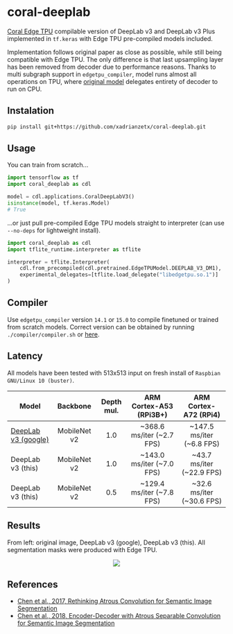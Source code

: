 # coral-deeplab

[Coral Edge TPU](https://coral.ai/products/) compilable version of DeepLab v3 and DeepLab v3 Plus implemented in `tf.keras` with Edge TPU pre-compiled models included.

Implementation follows original paper as close as possible, while still being compatible with Edge TPU. The only difference is that last upsampling layer has been removed from decoder due to performance reasons. Thanks to multi subgraph support in `edgetpu_compiler`, model runs almost all operations on TPU, where [original model](https://coral.ai/models/semantic-segmentation/) delegates entirety of decoder to run on CPU.

## Instalation

```bash
pip install git+https://github.com/xadrianzetx/coral-deeplab.git
```

## Usage

You can train from scratch...

```python
import tensorflow as tf
import coral_deeplab as cdl

model = cdl.applications.CoralDeepLabV3()
isinstance(model, tf.keras.Model)
# True
```

...or just pull pre-compiled Edge TPU models straight to interpreter (can use `--no-deps` for lightweight install).

```python
import coral_deeplab as cdl
import tflite_runtime.interpreter as tflite

interpreter = tflite.Interpreter(
    cdl.from_precompiled(cdl.pretrained.EdgeTPUModel.DEEPLAB_V3_DM1),
    experimental_delegates=[tflite.load_delegate("libedgetpu.so.1")]
)
```

## Compiler

Use `edgetpu_compiler` version `14.1` or `15.0` to compile finetuned or trained from scratch models. Correct version can be obtained
by running `./compiler/compiler.sh` or [here](https://github.com/google-coral/edgetpu/issues/480).

## Latency

All models have been tested with 513x513 input on fresh install of `Raspbian GNU/Linux 10 (buster)`.

|Model|Backbone|Depth mul.|ARM Cortex-A53 (RPi3B+)|ARM Cortex-A72 (RPi4)|
|---|:---:|:---:|:---:|:---:|
|[DeepLab v3 (google)](https://coral.ai/models/semantic-segmentation/)|MobileNet v2|1.0|~368.6 ms/iter (~2.7 FPS)|~147.5 ms/iter (~6.8 FPS)|
|DeepLab v3 (this)|MobileNet v2|1.0|~143.0 ms/iter (~7.0 FPS)|~43.7 ms/iter (~22.9 FPS)|
|DeepLab v3 (this)|MobileNet v2|0.5|~129.4 ms/iter (~7.8 FPS)|~32.6 ms/iter (~30.6 FPS)|

## Results

From left: original image, DeepLab v3 (google), DeepLab v3 (this). All segmentation masks were produced with Edge TPU.

<p align="center">
<image src="https://drive.google.com/uc?id=1fRJWmODwjHUgdKwCPvM8H4ZEpvzGuxlQ"></image>
</p>

## References

* [Chen et al., 2017, Rethinking Atrous Convolution for Semantic Image Segmentation](https://arxiv.org/abs/1706.05587)
* [Chen et al., 2018, Encoder-Decoder with Atrous Separable Convolution for Semantic Image Segmentation](https://arxiv.org/abs/1802.02611)